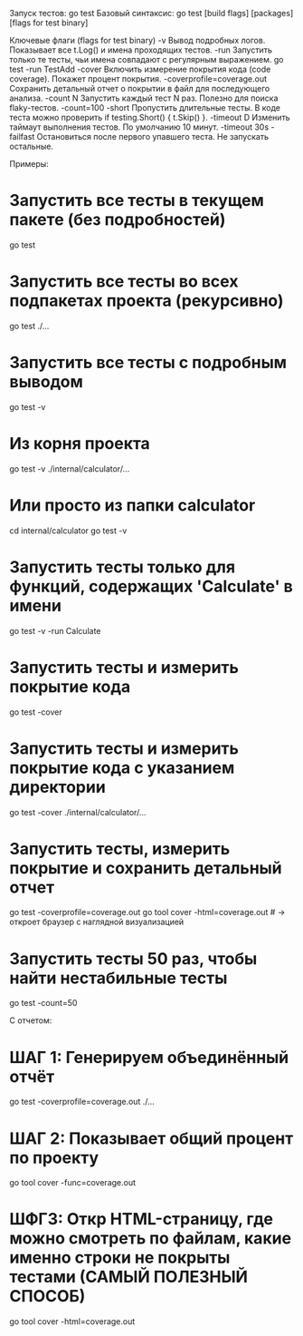 Запуск тестов: go test
Базовый синтаксис: go test [build flags] [packages] [flags for test binary]

Ключевые флаги (flags for test binary)
-v	                        Вывод подробных логов. Показывает все t.Log() и имена проходящих тестов.
-run <regexp>	            Запустить только те тесты, чьи имена совпадают с регулярным выражением. go test -run TestAdd
-cover	                    Включить измерение покрытия кода (code coverage). Покажет процент покрытия.
-coverprofile=coverage.out	Сохранить детальный отчет о покрытии в файл для последующего анализа.
-count N	                Запустить каждый тест N раз. Полезно для поиска flaky-тестов. -count=100
-short	                    Пропустить длительные тесты. В коде теста можно проверить if testing.Short() { t.Skip() }.
-timeout D	                Изменить таймаут выполнения тестов. По умолчанию 10 минут. -timeout 30s
-failfast	                Остановиться после первого упавшего теста. Не запускать остальные.

Примеры:

# Запустить все тесты в текущем пакете (без подробностей)
go test

# Запустить все тесты во всех подпакетах проекта (рекурсивно)
go test ./...

# Запустить все тесты с подробным выводом
go test -v

# Из корня проекта
go test -v ./internal/calculator/...

# Или просто из папки calculator
cd internal/calculator
go test -v

# Запустить тесты только для функций, содержащих 'Calculate' в имени
go test -v -run Calculate

# Запустить тесты и измерить покрытие кода
go test -cover

# Запустить тесты и измерить покрытие кода с указанием директории
go test -cover ./internal/calculator/...

# Запустить тесты, измерить покрытие и сохранить детальный отчет
go test -coverprofile=coverage.out
go tool cover -html=coverage.out # -> откроет браузер с наглядной визуализацией

# Запустить тесты 50 раз, чтобы найти нестабильные тесты
go test -count=50

С отчетом:
# ШАГ 1: Генерируем объединённый отчёт
go test -coverprofile=coverage.out ./...

# ШАГ 2: Показывает общий процент по проекту
go tool cover -func=coverage.out

# ШФГ3: Откр HTML-страницу, где можно смотреть по файлам, какие именно строки не покрыты тестами (САМЫЙ ПОЛЕЗНЫЙ СПОСОБ)
go tool cover -html=coverage.out